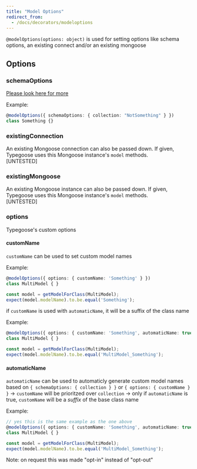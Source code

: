 ```yaml
---
title: "Model Options"
redirect_from:
  - /docs/decorators/modeloptions
---
```


`@modelOptions(options: object)` is used for setting options like schema options, an existing connect and/or an existing mongoose

## Options

### schemaOptions

[Please look here for more](https://mongoosejs.com/docs/guide.html#options)

Example:

```ts
@modelOptions({ schemaOptions: { collection: "NotSomething" } })
class Something {}
```

### existingConnection

An existing Mongoose connection can also be passed down. If given, Typegoose uses this Mongoose instance's `model` methods.  
[UNTESTED]

### existingMongoose

An existing Mongoose instance can also be passed down. If given, Typegoose uses this Mongoose instance's `model` methods.  
[UNTESTED]

### options

Typegoose's custom options

#### customName

`customName` can be used to set custom model names

Example:

```ts
@modelOptions({ options: { customName: 'Something' } })
class MultiModel { }

const model = getModelForClass(MultiModel);
expect(model.modelName).to.be.equal('Something');
```

if `customName` is used with `automaticName`, it will be a suffix of the class name

Example:

```ts
@modelOptions({ options: { customName: 'Something', automaticName: true } })
class MultiModel { }

const model = getModelForClass(MultiModel);
expect(model.modelName).to.be.equal('MultiModel_Something');
```

#### automaticName

`automaticName` can be used to automaticly generate custom model names based on `{ schemaOptions: { collection } }` or `{ options: { customName } }`
-> `customName` will be prioritzed over `collection`
-> only if `automaticName` is true, `customName` will be a *suffix* of the base class name

Example:

```ts
// yes this is the same example as the one above
@modelOptions({ options: { customName: 'Something', automaticName: true } })
class MultiModel { }

const model = getModelForClass(MultiModel);
expect(model.modelName).to.be.equal('MultiModel_Something');
```

Note: on request this was made "opt-in" instead of "opt-out"
